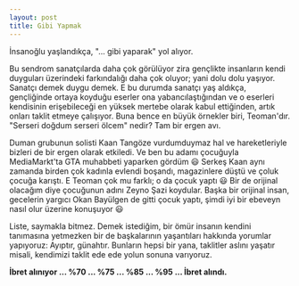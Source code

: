 ```yaml
---
layout: post
title: Gibi Yapmak
---
```


İnsanoğlu yaşlandıkça, "... gibi yaparak" yol alıyor.

Bu sendrom sanatçılarda daha çok görülüyor zira gençlikte insanların kendi duyguları üzerindeki farkındalığı daha çok oluyor; yani dolu dolu yaşıyor. Sanatçı demek duygu demek. E bu durumda sanatçı yaş aldıkça, gençliğinde ortaya koyduğu eserler ona yabancılaştığından ve o eserleri kendisinin erişebileceği en yüksek mertebe olarak kabul ettiğinden, artık onları taklit etmeye çalışıyor. Buna bence en büyük örnekler biri, Teoman'dır. "Serseri doğdum serseri ölcem" nedir? Tam bir ergen avı.

Duman grubunun solisti Kaan Tangöze vurdumduymaz hal ve hareketleriyle bizleri de bir ergen olarak etkiledi. Ve ben bu adamı çocuğuyla MediaMarkt'ta GTA muhabbeti yaparken gördüm 😃 Serkeş Kaan aynı zamanda birden çok kadınla evlendi boşandı, magazinlere düştü ve çoluk çocuğa karıştı. E Teoman çok mu farklı; o da çocuk yaptı 😃 Bir de orijinal olacağım diye çocuğunun adını Zeyno Şazi koydular. Başka bir orijinal insan, gecelerin yargıcı Okan Bayülgen de gitti çocuk yaptı, şimdi iyi bir ebeveyn nasıl olur üzerine konuşuyor 😃

Liste, saymakla bitmez. Demek istediğim, bir ömür insanın kendini tanımasına yetmezken bir de başkalarının yaşantıları hakkında yorumlar yapıyoruz: Ayıptır, günahtır. Bunların hepsi bir yana, taklitler aslını yaşatır misali, kendimizi taklit ede ede yolun sonuna varıyoruz. 

**İbret alınıyor ... %70 ... %75 ... %85 ... %95 ... İbret alındı.**